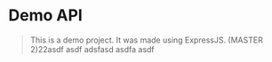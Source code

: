 # Demo API

> This is a demo project. It was made using ExpressJS. (MASTER 2)22asdf
asdf
adsfasd
asdfa
asdf
